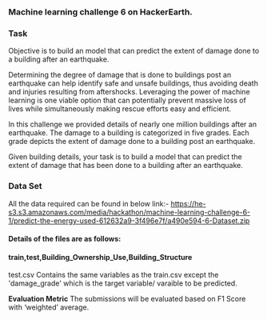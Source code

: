 ### Machine learning challenge 6 on HackerEarth.

### Task

Objective is to build an model that can predict the extent of damage done to a building after an earthquake.

Determining the degree of damage that is done to buildings post an earthquake can help identify safe and unsafe buildings, thus avoiding death and injuries resulting from aftershocks.  Leveraging the power of machine learning is one viable option that can potentially prevent massive loss of lives while simultaneously making rescue efforts easy and efficient.

In this challenge we provided details of nearly one million buildings after an earthquake. The damage to a building is categorized in five grades. Each grade depicts the extent of damage done to a building post an earthquake.

Given building details, your task is to build a model that can predict the extent of damage that has been done to a building after an earthquake.

### Data Set
All the data required can be found in below link:-
https://he-s3.s3.amazonaws.com/media/hackathon/machine-learning-challenge-6-1/predict-the-energy-used-612632a9-3f496e7f/a490e594-6-Dataset.zip

#### Details of the files are as follows: 
#### train,test,Building_Ownership_Use,Building_Structure  
test.csv Contains the same variables as the train.csv except the 'damage_grade' which is the target variable/ varaible to be predicted.

**Evaluation Metric**
The submissions will be evaluated based on F1 Score with ‘weighted’ average.


